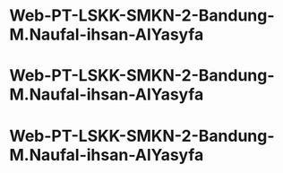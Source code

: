 # Web-PT-LSKK-SMKN-2-Bandung-M.Naufal-ihsan-AlYasyfa
# Web-PT-LSKK-SMKN-2-Bandung-M.Naufal-ihsan-AlYasyfa
# Web-PT-LSKK-SMKN-2-Bandung-M.Naufal-ihsan-AlYasyfa
